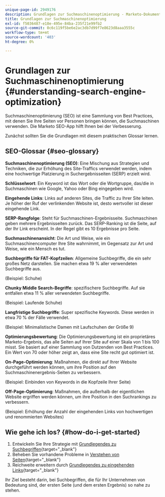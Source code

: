 ```yaml
---
unique-page-id: 2949176
description: Grundlagen zur Suchmaschinenoptimierung - Marketo-Dokumente - Produktdokumentation
title: Grundlagen zur Suchmaschinenoptimierung
exl-id: f5036487-e18e-495e-84ba-235f21e99fb2
source-git-commit: 0c6c119f5be6e2ac3db7d99f7e8623d8aaa3555c
workflow-type: tm+mt
source-wordcount: '403'
ht-degree: 0%

---
```


# Grundlagen zur Suchmaschinenoptimierung {#understanding-search-engine-optimization}

Suchmaschinenoptimierung (SEO) ist eine Sammlung von Best Practices, mit denen Sie Ihre Seiten vor Personen bringen können, die Suchmaschinen verwenden. Die Marketo SEO-App hilft Ihnen bei der Verbesserung.

Zunächst sollten Sie die Grundlagen mit diesem praktischen Glossar lernen.

## SEO-Glossar {#seo-glossary}

**Suchmaschinenoptimierung (SEO)**: Eine Mischung aus Strategien und Techniken, die zur Erhöhung des Site-Traffics verwendet werden, indem eine hochwertige Platzierung in Suchergebnisseiten (SERP) erzielt wird.

**Schlüsselwort**: Ein Keyword ist das Wort oder die Wortgruppe, das/die in Suchmaschinen wie Google, Yahoo oder Bing eingegeben wird.

**Eingehende Links**: Links auf anderen Sites, die Traffic zu Ihrer Site leiten. Je höher der Ruf der verlinkenden Website ist, desto wertvoller ist dieser eingehende Link.

**SERP-Rangfolge**: Steht für Suchmaschinen-Ergebnisseite. Suchmaschinen geben mehrere Ergebnisseiten zurück. Das SERP-Ranking ist die Seite, auf der Ihr Link erscheint. In der Regel gibt es 10 Ergebnisse pro Seite.

**Suchmaschinenansicht**: Die Art und Weise, wie ein Suchmaschinencomputer Ihre Site wahrnimmt, im Gegensatz zur Art und Weise, wie ein Mensch es tut.

**Suchbegriffe für FAT-Kopfzeilen**: Allgemeine Suchbegriffe, die ein sehr großes Netz darstellen. Sie machen etwa 19 % aller verwendeten Suchbegriffe aus.

(Beispiel: Schuhe)

**Chunky Middle Search-Begriffe**: spezifischere Suchbegriffe. Auf sie entfallen etwa 11 % aller verwendeten Suchbegriffe.

(Beispiel: Laufende Schuhe)

**Langfristige Suchbegriffe**: Super spezifische Keywords. Diese werden in etwa 70 % der Fälle verwendet.

(Beispiel: Minimalistische Damen mit Laufschuhen der Größe 9)

**Optimierungsbewertung**: Die Optimierungsbewertung ist ein proprietäres Marketo-Ergebnis, das alle Seiten auf Ihrer Site auf einer Skala von 1 bis 100 misst. Sie basiert auf einer Sammlung von Dutzenden von Best Practices. Ein Wert von 70 oder höher zeigt an, dass eine Site recht gut optimiert ist.

**On-Page-Optimierung**: Maßnahmen, die direkt auf Ihrer Website durchgeführt werden können, um ihre Position auf den Suchmaschinenergebnis-Seiten zu verbessern.

(Beispiel: Einbinden von Keywords in die Kopfzeile Ihrer Seite)

**Off-Page-Optimierung**: Maßnahmen, die außerhalb der eigentlichen Website ergriffen werden können, um ihre Position in den Suchrankings zu verbessern.

(Beispiel: Erhöhung der Anzahl der eingehenden Links von hochwertigen und renommierten Websites)

## Wie gehe ich los? {#how-do-i-get-started}

1. Entwickeln Sie Ihre Strategie mit [Grundlegendes zu Suchbegriffen](/help/marketo/product-docs/additional-apps/seo/keywords/seo-understanding-keywords.md){target=&quot;_blank&quot;}
1. Beheben Sie vorhandene Probleme in [Verstehen von Seiten](/help/marketo/product-docs/additional-apps/seo/pages/seo-understanding-pages.md){target=&quot;_blank&quot;}
1. Reichweite erweitern durch [Grundlegendes zu eingehenden Links](/help/marketo/product-docs/additional-apps/seo/inbound-links/seo-understanding-inbound-links.md){target=&quot;_blank&quot;}

Ihr Ziel besteht darin, bei Suchbegriffen, die für Ihr Unternehmen von Bedeutung sind, der ersten Seite (und dem ersten Ergebnis) so nahe zu stehen.
